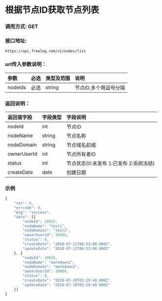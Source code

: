 # 根据节点ID获取节点列表

### 调用方式: GET

### 接口地址:

```
https://api.freelog.com/v1/nodes/list
```

### url传入参数说明：

| 参数 | 必选 | 类型及范围 | 说明 |
| :--- | :--- | :--- | :--- |
|nodeIds|必选|string|节点ID,多个用逗号分隔|

### 返回说明：

| 返回值字段 | 字段类型 | 字段说明 |
| :--- | :--- | :--- |
| nodeId | int | 节点ID |
| nodeName | string | 节点名称 |
| nodeDomain | string | 节点域名前缀 |
| ownerUserId | int | 节点所有者ID |
| status | int | 节点状态(0:未发布 1:已发布 2:系统冻结) |
| createDate | date | 创建日期 |

### 示例

```js
{
	"ret": 0,
	"errcode": 0,
	"msg": "success",
	"data": [{
		"nodeId": 10015,
		"nodeName": "test1",
		"nodeDomain": "test1",
		"ownerUserId": 10004,
		"status": 0,
		"createDate": "2018-07-11T06:53:00.000Z",
		"updateDate": "2018-07-11T06:53:00.000Z"
	}, {
		"nodeId": 10016,
		"nodeName": "markdown2",
		"nodeDomain": "markdown2",
		"ownerUserId": 10004,
		"status": 0,
		"createDate": "2018-07-20T03:29:49.000Z",
		"updateDate": "2018-07-20T03:29:49.000Z"
	}]
}
```

